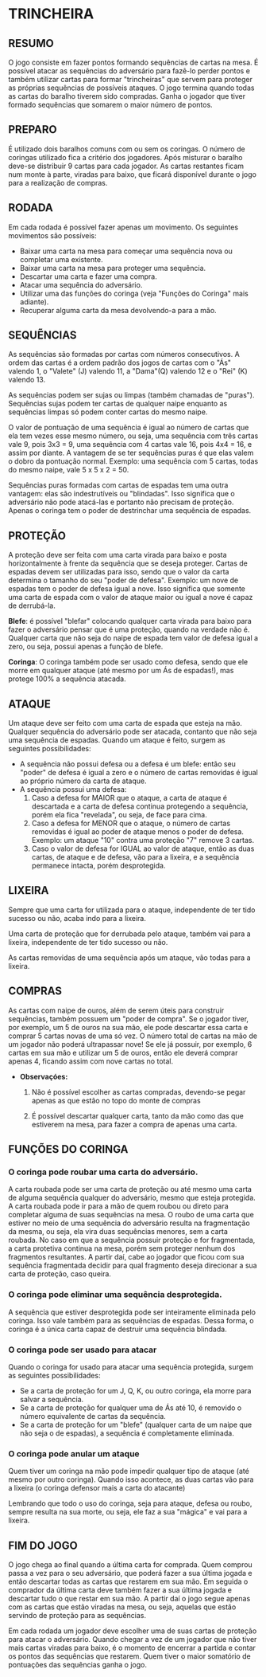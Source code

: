 # TRINCHEIRA

## RESUMO
O jogo consiste em fazer pontos formando sequências de cartas na mesa. É possível atacar as sequências do adversário para fazê-lo perder pontos e também utilizar cartas para formar "trincheiras" que servem para proteger as próprias sequências de possíveis ataques. O jogo termina quando todas as cartas do baralho tiverem sido compradas. Ganha o jogador que tiver formado sequências que somarem o maior número de pontos.

## PREPARO

É utilizado dois baralhos comuns com ou sem os coringas. O número de coringas utilizado fica a critério dos jogadores. Após misturar o baralho deve-se distribuir 9 cartas para cada jogador. As cartas restantes ficam num monte à parte, viradas para baixo, que ficará disponível durante o jogo para a realização de compras. 

## RODADA

Em cada rodada é possível fazer apenas um movimento. Os seguintes movimentos são possíveis:

- Baixar uma carta na mesa para começar uma sequência nova ou completar uma existente.
- Baixar uma carta na mesa para proteger uma sequência.
- Descartar uma carta e fazer uma compra.
- Atacar uma sequência do adversário.
- Utilizar uma das funções do coringa (veja "Funções do Coringa" mais adiante).
- Recuperar alguma carta da mesa devolvendo-a para a mão.

## SEQUẼNCIAS

As sequências são formadas por cartas com números consecutivos. A ordem das cartas é a ordem padrão dos jogos de cartas com o "Ás" valendo 1, o "Valete" (J) valendo 11, a "Dama"(Q) valendo 12 e o "Rei" (K) valendo 13.

As sequências podem ser sujas ou limpas (também chamadas de "puras"). Sequências sujas podem ter cartas de qualquer naipe enquanto as sequências limpas só podem conter cartas do mesmo naipe.

O valor de pontuação de uma sequência é igual ao número de cartas que ela tem vezes esse mesmo número, ou seja, uma sequência com três cartas vale 9, pois 3x3 = 9, uma sequência com 4 cartas vale 16, pois 4x4 = 16, e assim por diante.
A vantagem de se ter sequências puras é que elas valem o dobro da pontuação normal. Exemplo: uma sequência com 5 cartas, todas do mesmo naipe, vale 5 x 5 x 2 = 50.

Sequências puras formadas com cartas de espadas tem uma outra vantagem: elas são indestrutíveis ou "blindadas". Isso significa que o adversário não pode atacá-las e portanto não precisam de proteção.
Apenas o coringa tem o poder de destrinchar uma sequência de espadas.

## PROTEÇÃO

A proteção deve ser feita com uma carta virada para baixo e posta horizontalmente à frente da sequência que se deseja proteger. Cartas de espadas devem ser utilizadas para isso, sendo que o valor da carta determina o tamanho do seu "poder de defesa".
Exemplo: um nove de espadas tem o poder de defesa igual a nove. Isso significa que somente uma carta de espada com o valor de ataque maior ou igual a nove é capaz de derrubá-la.

**Blefe**: é possível "blefar" colocando qualquer carta virada para baixo para fazer o adversário pensar que é uma proteção, quando na verdade não é. Qualquer carta que não seja do naipe de espada tem valor de defesa igual a zero, ou seja, possui apenas a função de blefe.

**Coringa**: O coringa também pode ser usado como defesa, sendo que ele morre em qualquer ataque (até mesmo por um Ás de espadas!), mas protege 100% a sequência atacada.

## ATAQUE
Um ataque deve ser feito com uma carta de espada que esteja na mão. Qualquer sequência do adversário pode ser atacada, contanto que não seja uma sequência de espadas. Quando um ataque é feito, surgem as seguintes possibilidades:

- A sequência não possui defesa ou a defesa é um blefe: então seu "poder" de defesa é igual a zero e o número de cartas removidas é igual ao próprio número da carta de ataque.
- A sequência possui uma defesa:
    1. Caso a defesa for MAIOR que o ataque, a carta de ataque é descartada e a carta de defesa continua protegendo a sequência, porém ela fica "revelada", ou seja, de face para cima.
    2. Caso a defesa for MENOR que o ataque, o número de cartas removidas é igual ao poder de ataque menos o poder de defesa. Exemplo: um ataque "10" contra uma proteção "7" remove 3 cartas.
    3. Caso o valor de defesa for IGUAL ao valor de ataque, então as duas cartas, de ataque e de defesa, vão para a lixeira, e a sequência permanece intacta, porém desprotegida.

## LIXEIRA
Sempre que uma carta for utilizada para o ataque, independente de ter tido sucesso ou não, acaba indo para a lixeira.

Uma carta de proteção que for derrubada pelo ataque, também vai para a lixeira, independente de ter tido sucesso ou não.

As cartas removidas de uma sequência após um ataque, vão todas para a lixeira.

## COMPRAS
As cartas com naipe de ouros, além de serem úteis para construir sequências, também possuem um "poder de compra". Se o jogador tiver, por exemplo, um 5 de ouros na sua mão, ele pode descartar essa carta e comprar 5 cartas novas de uma só vez. O número total de cartas na mão de um jogador não poderá ultrapassar nove! Se ele já possuir, por exemplo, 6 cartas em sua mão e utilizar um 5 de ouros, então ele deverá comprar apenas 4, ficando assim com nove cartas no total.

- **Observaçóes:** 

    1. Não é possível escolher as cartas compradas, devendo-se pegar apenas as que estão no topo do monte de compras

    2. É possível descartar qualquer carta, tanto da mão como das que estiverem na mesa, para fazer a compra de apenas uma carta.

## FUNÇÕES DO CORINGA

### O coringa pode roubar uma carta do adversário.

A carta roubada pode ser uma carta de proteção ou até mesmo uma carta de alguma sequência qualquer do adversário, mesmo que esteja protegida. A carta roubada pode ir para a mão de quem roubou ou direto para completar alguma de suas sequências na mesa. O roubo de uma carta que estiver no meio de uma sequência do adversário resulta na fragmentação da mesma, ou seja, ela vira duas sequências menores, sem a carta roubada. No caso em que a sequência possuir proteção e for fragmentada, a carta protetiva continua na mesa, porém sem proteger nenhum dos fragmentos resultantes. A partir daí, cabe ao jogador que ficou com sua sequência fragmentada decidir para qual fragmento deseja direcionar a sua carta de proteção, caso queira.

### O coringa pode eliminar uma sequência desprotegida.

A sequência que estiver desprotegida pode ser inteiramente eliminada pelo coringa. Isso vale também para as sequências de espadas. Dessa forma, o coringa é a única carta capaz de destruir uma sequência blindada.

### O coringa pode ser usado para atacar

Quando o coringa for usado para atacar uma sequência protegida, surgem as seguintes possibilidades:

- Se a carta de proteção for um J, Q, K, ou outro coringa, ela morre para salvar a sequência.
- Se a carta de proteção for qualquer uma de Ás até 10, é removido o número equivalente de cartas da sequência.
- Se a carta de proteção for um "blefe" (qualquer carta de um naipe que não seja o de espadas), a sequência é completamente eliminada.

### O coringa pode anular um ataque

Quem tiver um coringa na mão pode impedir qualquer tipo de ataque (até mesmo por outro coringa). Quando isso acontece, as duas cartas vão para a lixeira (o coringa defensor mais a carta do atacante)

Lembrando que todo o uso do coringa, seja para ataque, defesa ou roubo, sempre resulta na sua morte, ou seja, ele faz a sua "mágica" e vai para a lixeira.

## FIM DO JOGO

O jogo chega ao final quando a última carta for comprada. Quem comprou passa a vez para o seu  adversário, que poderá fazer a sua última jogada e então descartar todas as cartas que restarem em sua mão. Em seguida o comprador da última carta deve também fazer a sua última jogada e descartar tudo o que restar em sua mão. A partir daí o jogo segue apenas com as cartas que estão viradas na mesa, ou seja, aquelas que estão servindo de proteção para as sequências. 

Em cada rodada um jogador deve escolher uma de suas cartas de proteção para atacar o adversário. Quando chegar a vez de um jogador que não tiver mais cartas viradas para baixo, é o momento de encerrar a partida e contar os pontos das sequências que restarem. Quem tiver o maior somatório de pontuações das sequências ganha o jogo. 
